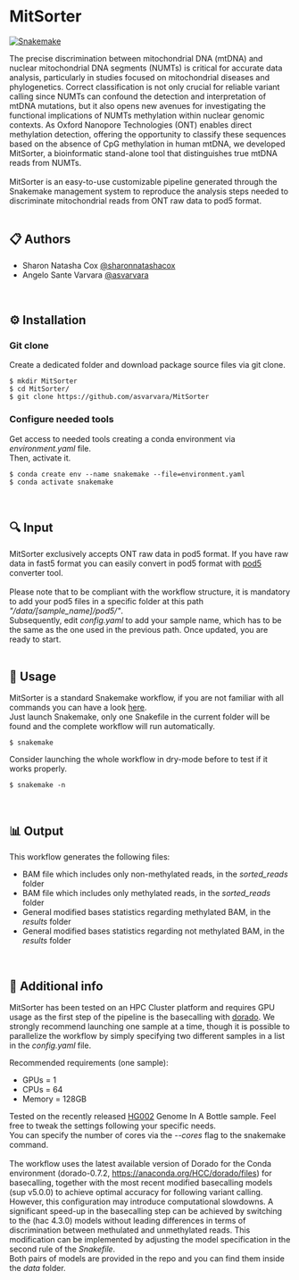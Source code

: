 # MitSorter

[![Snakemake](https://img.shields.io/badge/snakemake-≥8.4.4-brightgreen.svg)](https://snakemake.bitbucket.io)

The precise discrimination between mitochondrial DNA (mtDNA) and nuclear mitochondrial DNA segments (NUMTs) is critical for accurate data analysis, particularly in studies focused on mitochondrial diseases and phylogenetics. Correct classification is not only crucial for reliable variant calling since NUMTs can confound the detection and interpretation of mtDNA mutations, but it also opens new avenues for investigating the functional implications of NUMTs methylation within nuclear genomic contexts. As Oxford Nanopore Technologies (ONT) enables direct methylation detection, offering the opportunity to classify these sequences based on the absence of CpG methylation in human mtDNA, we developed MitSorter, a bioinformatic stand-alone tool that distinguishes true mtDNA reads from NUMTs. 
<br/>
<br/>
MitSorter is an easy-to-use customizable pipeline generated through the Snakemake management system to reproduce the analysis steps needed to discriminate mitochondrial reads from ONT raw data to pod5 format.
<br/>
<br/>

##  📋  Authors

* Sharon Natasha Cox [@sharonnatashacox](https://github.com/sharonnatashacox)
* Angelo Sante Varvara [@asvarvara](https://github.com/asvarvara)
<br/>

##  ⚙️  Installation

### Git clone

Create a dedicated folder and download package source files via git clone.

```
$ mkdir MitSorter
$ cd MitSorter/
$ git clone https://github.com/asvarvara/MitSorter
```

### Configure needed tools

Get access to needed tools creating a conda environment via *environment.yaml* file. 
<br/>
Then, activate it.

```
$ conda create env --name snakemake --file=environment.yaml
$ conda activate snakemake
```
<br/>

##  🔍  Input

MitSorter exclusively accepts ONT raw data in pod5 format. If you have raw data in fast5 format you can easily convert in pod5 format with [pod5](https://github.com/nanoporetech/pod5-file-format) converter tool.
<br/>
<br/>
Please note that to be compliant with the workflow structure, it is mandatory to add your pod5 files in a specific folder at this path *"/data/[sample_name]/pod5/"*.
<br/>
Subsequently, edit *config.yaml* to add your sample name, which has to be the same as the one used in the previous path. Once updated, you are ready to start.
<br/>
<br/>

##  🔧  Usage

MitSorter is a standard Snakemake workflow, if you are not familiar with all commands you can have a look [here](https://snakemake.readthedocs.io/en/stable/executing/cli.html#all-options).
<br/>
Just launch Snakemake, only one Snakefile in the current folder will be found and the complete workflow will run automatically.
```
$ snakemake
```
Consider launching the whole workflow in dry-mode before to test if it works properly.
```
$ snakemake -n
```
<br/>

##  📊  Output

This workflow generates the following files:
- BAM file which includes only non-methylated reads, in the *sorted_reads* folder
- BAM file which includes only methylated reads, in the *sorted_reads* folder
- General modified bases statistics regarding methylated BAM, in the *results* folder
- General modified bases statistics regarding not methylated BAM, in the *results* folder
<br/>

##  📌  Additional info

MitSorter has been tested on an HPC Cluster platform and requires GPU usage as the first step of the pipeline is the basecalling with [dorado](https://github.com/nanoporetech/dorado). We strongly recommend launching one sample at a time, though it is possible to parallelize the workflow by simply specifying two different samples in a list in the *config.yaml* file.
<br/>

Recommended requirements (one sample):

+ GPUs = 1
+ CPUs = 64
+ Memory = 128GB

Tested on the recently released [HG002](https://labs.epi2me.io/giab-2025.01/) Genome In A Bottle sample. Feel free to tweak the settings following your specific needs.
<br/>
You can specify the number of cores via the *--cores* flag to the snakemake command.
<br/>
<br/>
The workflow uses the latest available version of Dorado for the Conda environment (dorado-0.7.2, https://anaconda.org/HCC/dorado/files) for basecalling, together with the most recent modified basecalling models (sup v5.0.0) to achieve optimal accuracy for following variant calling. However, this configuration may  introduce computational slowdowns. A significant speed-up in the basecalling step can be achieved by switching to the (hac 4.3.0) models without leading   differences in terms of  discrimination between methulated and unmethylated reads. This modification can be implemented by adjusting the model specification in the second rule of the *Snakefile*.
<br/>
Both pairs of models are provided in the repo and you can find them inside the *data* folder.

